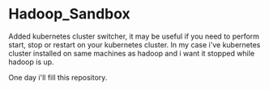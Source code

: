 # Hadoop_Sandbox

Added kubernetes cluster switcher, it may be useful if you need to perform
start, stop or restart on your kubernetes cluster.
In my case i've kubernetes cluster installed on same machines as hadoop
and i want it stopped while hadoop is up.

One day i'll fill this repository.
